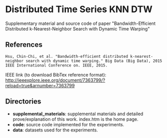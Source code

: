 # Distributed Time Series KNN DTW

Supplementary material and source code of paper "Bandwidth-Efficient Distributed k-Nearest-Neighbor Search with Dynamic Time Warping"

## References

```
Hsu, Chin-Chi, et al. "Bandwidth-efficient distributed k-nearest-neighbor search with dynamic time warping." Big Data (Big Data), 2015 IEEE International Conference on. IEEE, 2015.
```

IEEE link (to download BibTex reference format):
http://ieeexplore.ieee.org/document/7363799/?reload=true&arnumber=7363799

## Directories

* **supplemental_materials**: supplemental materials and detailed prove/explanation of this work. index.htm is the home page.
* **code**: source code implemented for the experiments.
* **data**: datasets used for the experiments.
